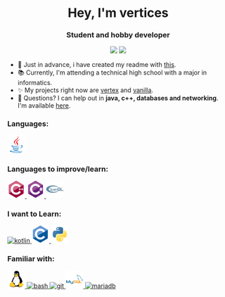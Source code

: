 <h1 align="center">Hey, I'm vertices</h1>
<h3 align="center">Student and hobby developer</h3>

<p align="center">
<img src="https://github-readme-stats.vercel.app/api?username=vertices1337&show_icons=true&count_private=true&theme=darcula&hide_border=true&hide=issues&bg_color=00000000">
<img src="https://github-readme-stats.vercel.app/api/top-langs/?username=vertices1337&layout=compact&hide_border=true&theme=darcula&bg_color=00000000&langs_count=6">
</p>

- 🤥 Just in advance, i have created my readme with [this](https://rahuldkjain.github.io/gh-profile-readme-generator/).
- 📚 Currently, I'm attending a technical high school with a major in informatics.
- ✨ My projects right now are [vertex](https://github.com/vertices1337/rune) and [vanilla](https://github.com/vertices1337/vanilla).
- 🤔 Questions? I can help out in **java, c++, databases and networking**. I'm available [here](https://linktr.ee/vertices1337).

<h3 align="left">Languages:</h3>
<p align="left">
    <a href="https://www.java.com" target="_blank"> <img src="https://raw.githubusercontent.com/devicons/devicon/master/icons/java/java-original.svg" alt="java" width="40" height="40" /> </a>
</p>
<h3 align="left">Languages to improve/learn:</h3>
<p align="left">
    <a href="https://www.w3schools.com/cpp/" target="_blank"> <img src="https://raw.githubusercontent.com/devicons/devicon/master/icons/cplusplus/cplusplus-original.svg" alt="cplusplus" width="40" height="40" /> </a>
    <a href="https://www.w3schools.com/cs/" target="_blank"> <img src="https://raw.githubusercontent.com/devicons/devicon/master/icons/csharp/csharp-original.svg" alt="csharp" width="40" height="40" /> </a>
    <a href="https://en.wikipedia.org/wiki/OpenGL_Shading_Language" target="_blank"> <img src="https://raw.githubusercontent.com/devicons/devicon/master/icons/opengl/opengl-original.svg" alt="csharp" width="40" height="40" /> </a>
</p>
<h3 align="left">I want to Learn:</h3>
<p align="left">
    <a href="https://kotlinlang.org" target="_blank"> <img src="https://www.vectorlogo.zone/logos/kotlinlang/kotlinlang-icon.svg" alt="kotlin" width="40" height="40" /> </a>
    <a href="https://www.cprogramming.com/" target="_blank"> <img src="https://raw.githubusercontent.com/devicons/devicon/master/icons/c/c-original.svg" alt="c" width="40" height="40" /> </a>
    <a href="https://www.python.org" target="_blank"> <img src="https://raw.githubusercontent.com/devicons/devicon/master/icons/python/python-original.svg" alt="python" width="40" height="40" /> </a>
</p>
<h3 align="left">Familiar with:</h3>
<p align="left">
    <a href="https://www.linux.org/" target="_blank"> <img src="https://raw.githubusercontent.com/devicons/devicon/master/icons/linux/linux-original.svg" alt="linux" width="40" height="40" /> </a>
    <a href="https://www.gnu.org/software/bash/" target="_blank"> <img src="https://www.vectorlogo.zone/logos/gnu_bash/gnu_bash-icon.svg" alt="bash" width="40" height="40" /> </a>
    <a href="https://git-scm.com/" target="_blank"> <img src="https://www.vectorlogo.zone/logos/git-scm/git-scm-icon.svg" alt="git" width="40" height="40" /> </a>
    <a href="https://www.mysql.com/" target="_blank"> <img src="https://raw.githubusercontent.com/devicons/devicon/master/icons/mysql/mysql-original-wordmark.svg" alt="mysql" width="40" height="40" /> </a>
    <a href="https://mariadb.org/" target="_blank"> <img src="https://www.vectorlogo.zone/logos/mariadb/mariadb-icon.svg" alt="mariadb" width="40" height="40" /> </a>
</p>
